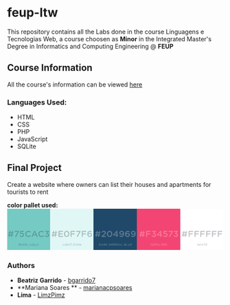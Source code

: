 # feup-ltw

This repository contains all the Labs done in the course Linguagens e Tecnologias Web, a course choosen as  **Minor** in the Integrated Master's Degree in Informatics and Computing Engineering @ **FEUP**

## Course Information

All the course's information can be viewed [here](https://web.fe.up.pt/~arestivo/page/courses/2019/ltw/)

### Languages Used:

* HTML
* CSS
* PHP
* JavaScript
* SQLite

## Final Project

Create a website where owners can list their houses and apartments for tourists to rent

**color pallet used:**
<img src="https://github.com/bgarrido7/FEUP_LTW/blob/master/Final%20Project/mockups/colors.png">

### Authors

* **Beatriz Garrido** - [bgarrido7](https://github.com/bgarrido7)
* **Mariana Soares ** - [marianacpsoares](github.com/marianacpsoares)
* **Lima** - [LimzPimz](github.com/LimzPimz)
